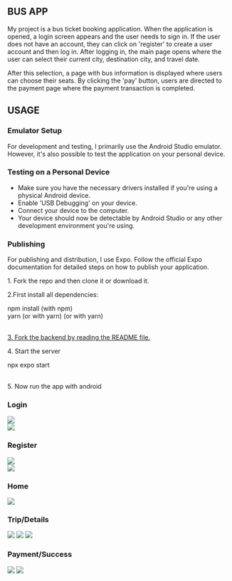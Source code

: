 <h2>BUS APP</h2>
<p>
My project is a bus ticket booking application. When the application is opened, a login screen appears and the user needs to sign in. If the user does not have an account, they can click on 'register' to create a user account and then log in. After logging in, the main page opens where the user can select their current city, destination city, and travel date.
</p>
<p>
After this selection, a page with bus information is displayed where users can choose their seats. By clicking the 'pay' button, users are directed to the payment page where the payment transaction is completed.
</p>


<h2>USAGE</h2>
<h3>Emulator Setup</h3>
For development and testing, I primarily use the Android Studio emulator. However, it's also possible to test the application on your personal device.

<h3>Testing on a Personal Device</h3>
<ul>
  <li>
    Make sure you have the necessary drivers installed if you're using a physical Android device.
  </li>
  <li>
Enable 'USB Debugging' on your device.
  </li>
  <li>
Connect your device to the computer.
  </li>
  <li>
Your device should now be detectable by Android Studio or any other development environment you're using.    
  </li>
</ul>

<h3>Publishing</h3>
<p>For publishing and distribution, I use Expo. Follow the official Expo documentation for detailed steps on how to publish your application.</p>

<p>1. Fork the repo and then clone it or download it.</p>
<p>2.First install all dependencies:</p>
<div>
  <storng>npm install</storng> (with npm) </br>
  <storng>yarn</storng> (or with yarn)
  <storng></storng> (or with yarn)
</div> </br>
<p>
<a href="https://github.com/Tarikkkoc/bus-app-backend-nodejs">
3. Fork the backend by reading the README file.
</a>
</p>
<p>
4. Start the server
</p>
<div>
npx expo start
</div> </br>
<p>
5. Now run the app with android
</p>

<h3>Login</h3>
<img src="./public/img/login.jpg"/> </br>
<img src="./public/img/login1.jpg"/>
<h3>Register</h3>
<img src="./public/img/register.jpg"/> </br>
<img src="./public/img/register2.jpg"/>
<h3>Home</h3>
<img src="./public/img/home.jpg"/>
<h3>Trip/Details</h3>
<img src="./public/img/trip.jpg"/>
<img src="./public/img/details.jpg"/>
<img src="./public/img/details1.jpg"/>
<h3>Payment/Success</h3>
<img src="./public/img/payment.jpg"/>
<img src="./public/img/success.jpg"/>










